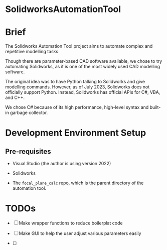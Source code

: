 # SolidworksAutomationTool

# Brief

The Solidworks Automation Tool project aims to automate complex and repetitive modelling tasks. 

Though there are parameter-based CAD software available, we chose to try automating Solidworks, as it is one of the most widely used CAD modelling software. 

The original idea was to have Python talking to Solidworks and give modelling commands. However, as of July 2023, Solidworks does not officially support Python. Instead, Solidworks has official APIs for C#, VBA, and C++.

We chose C# because of its high performance, high-level syntax and built-in garbage collector. 

# Development Environment Setup

## Pre-requisites

- Visual Studio (the author is using version 2022)

- Solidworks

- The `focal_plane_calc` repo, which is the parent directory of the automation tool.

# TODOs

- [ ] Make wrapper functions to reduce boilerplat code

- [ ] Make GUI to help the user adjust various parameters easily

- [ ] 
